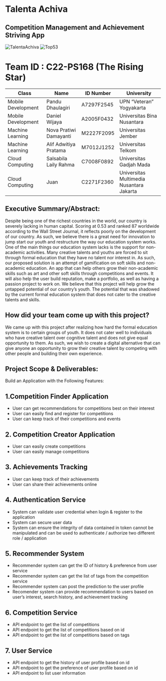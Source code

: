 # Talenta Achiva

## Competition Management and Achievement Striving App


![TalentaAchiva](https://github.com/TheRisingStarTeam/TalentaAchiva/blob/master/The%20Rising%20Stars.png)
![Top53](https://i.ibb.co/PTDPSv3/top-53.png)

# Team ID	: C22-PS168 (The Rising Star)

|       Class         | Name           | ID Number    |  University |
|       ---           |        ---     |    ---       |    ---      |
| Mobile Development  | Pandu Dhaulagiri     | A7297F2545   |  UPN “Veteran” Yogyakarta      |
| Mobile Development  | Daniel Wijaya      | A2005F0432   |  Universitas Bina Nusantara      |
| Machine Learning    | Nova Pratiwi Damayanti     | M2227F2095   |   Universitas Jember       |
| Machine Learning    | Alif Adwitiya Pratama       | M7012J1252   |   Universitas Telkom      |
| Cloud Computing     | Salsabila Laily Rahma     | C7008F0892   |  Universitas Gadjah Mada     |
| Cloud Computing     | Juan       | C2271F2360   |   Universitas Multimedia Nusantara Jakarta  |





## Executive Summary/Abstract: 
Despite being one of the richest countries in the world, our country is severely lacking in human capital. Scoring at 0.53 and ranked 87 worldwide according to the Wall Street Journal, it reflects poorly on the development of our country. As such, we believe there is a great need for innovation to jump start our youth and restructure the way our education system works.
One of the main things our education system lacks is the support for non-academic activities. Many creative talents and youths are forced to sit through formal education that they have no talent nor interest in.
As such, our proposed solution is an attempt of gamification on soft skills and non-academic education. An app that can help others grow their non-academic skills such as art and other soft skills through competitions and events. It will also help the user build reputation, make a portfolio, as well as having a passion project to work on.
We believe that this project will help grow the untapped potential of our country’s youth. The potential that was shadowed by the current formal education system that does not cater to the creative talents and skills.



## How did your team come up with this project?
We came up with this project after realizing how hard the formal education system is to certain groups of youth. It does not cater well to individuals who have creative talent over cognitive talent and does not give equal opportunity to them. As such, we wish to create a digital alternative that can give anyone an opportunity to grow their creative talent by competing with other people and building their own experience.





## Project Scope & Deliverables: 

Build an Application with the Following Features:
## 1.Competition Finder Application
- User can get recommendations for competitions best on their interest
- User can easily find and register for competitions
- User can keep track of their competitions and events
## 2. Competition Creator Application
- User can easily create competitions
- User can easily manage competitions
## 3. Achievements Tracking
- User can keep track of their achievements
- User can share their achievements online
## 4. Authentication Service
- System can validate user credential when login & register to the application
- System can secure user data
- System can ensure the integrity of data contained in token cannot be manipulated and can be used to authenticate / authorize two different role / application 
## 5. Recommender System
- Recommender system can get the ID of history & preference from user service
- Recommender system can get the list of tags from the competition service
- Recommender system can post the prediction to the user profile
- Recomender system can provide recommendation to users based on user’s interest, search history, and achievement tracking
## 6. Competition Service
- API endpoint to get the list of competitions
- API endpoint to get the list of competitions based on id
- API endpoint to get the list of competitions based on tags
## 7. User Service
- API endpoint to get the history of user profile based on id
- API endpoint to get the preference of user profile based on id
- API endpoint to list user information


